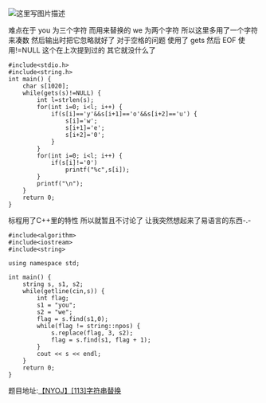 ![这里写图片描述](http://img.blog.csdn.net/20160130015215825)

难点在于 you 为三个字符 而用来替换的 we 为两个字符 所以这里多用了一个字符来凑数 然后输出时把它忽略就好了
对于空格的问题 使用了 gets 然后 EOF 使用!=NULL 这个在上次提到过的
其它就没什么了
```
#include<stdio.h>
#include<string.h>
int main() {
	char s[1020];
	while(gets(s)!=NULL) {
		int l=strlen(s);
		for(int i=0; i<l; i++) {
			if(s[i]=='y'&&s[i+1]=='o'&&s[i+2]=='u') {
				s[i]='w';
				s[i+1]='e';
				s[i+2]='0';
			}
		}
		for(int i=0; i<l; i++) {
			if(s[i]!='0')
				printf("%c",s[i]);
		}
		printf("\n");
	}
	return 0;
}

```

标程用了C++里的特性
所以就暂且不讨论了
让我突然想起来了易语言的东西-.-

```
#include<algorithm>
#include<iostream>
#include<string>

using namespace std;

int main() {
	string s, s1, s2;
	while(getline(cin,s)) {
		int flag;
		s1 = "you";
		s2 = "we";
		flag = s.find(s1,0);
		while(flag != string::npos) {
			s.replace(flag, 3, s2);
			flag = s.find(s1, flag + 1);
		}
		cout << s << endl;
	}
	return 0;
}
```

题目地址:[【NYOJ】[113]字符串替换](http://acm.nyist.net/JudgeOnline/problem.php?pid=113)
